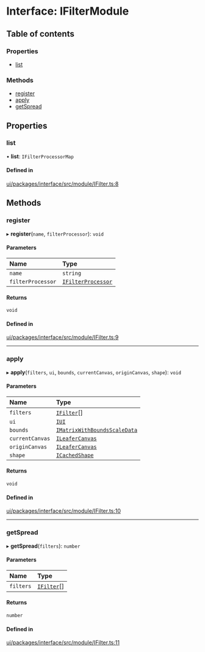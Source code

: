 # Interface: IFilterModule

## Table of contents

### Properties

- [list](IFilterModule.md#list)

### Methods

- [register](IFilterModule.md#register)
- [apply](IFilterModule.md#apply)
- [getSpread](IFilterModule.md#getspread)

## Properties

### list

• **list**: `IFilterProcessorMap`

#### Defined in

[ui/packages/interface/src/module/IFilter.ts:8](https://github.com/leaferjs/leafer-ui/blob/e76fc82/packages/interface/src/module/IFilter.ts#L8)

## Methods

### register

▸ **register**(`name`, `filterProcessor`): `void`

#### Parameters

| Name | Type |
| :------ | :------ |
| `name` | `string` |
| `filterProcessor` | [`IFilterProcessor`](IFilterProcessor.md) |

#### Returns

`void`

#### Defined in

[ui/packages/interface/src/module/IFilter.ts:9](https://github.com/leaferjs/leafer-ui/blob/e76fc82/packages/interface/src/module/IFilter.ts#L9)

___

### apply

▸ **apply**(`filters`, `ui`, `bounds`, `currentCanvas`, `originCanvas`, `shape`): `void`

#### Parameters

| Name | Type |
| :------ | :------ |
| `filters` | [`IFilter`](IFilter.md)[] |
| `ui` | [`IUI`](IUI.md) |
| `bounds` | [`IMatrixWithBoundsScaleData`](IMatrixWithBoundsScaleData.md) |
| `currentCanvas` | [`ILeaferCanvas`](ILeaferCanvas.md) |
| `originCanvas` | [`ILeaferCanvas`](ILeaferCanvas.md) |
| `shape` | [`ICachedShape`](ICachedShape.md) |

#### Returns

`void`

#### Defined in

[ui/packages/interface/src/module/IFilter.ts:10](https://github.com/leaferjs/leafer-ui/blob/e76fc82/packages/interface/src/module/IFilter.ts#L10)

___

### getSpread

▸ **getSpread**(`filters`): `number`

#### Parameters

| Name | Type |
| :------ | :------ |
| `filters` | [`IFilter`](IFilter.md)[] |

#### Returns

`number`

#### Defined in

[ui/packages/interface/src/module/IFilter.ts:11](https://github.com/leaferjs/leafer-ui/blob/e76fc82/packages/interface/src/module/IFilter.ts#L11)
